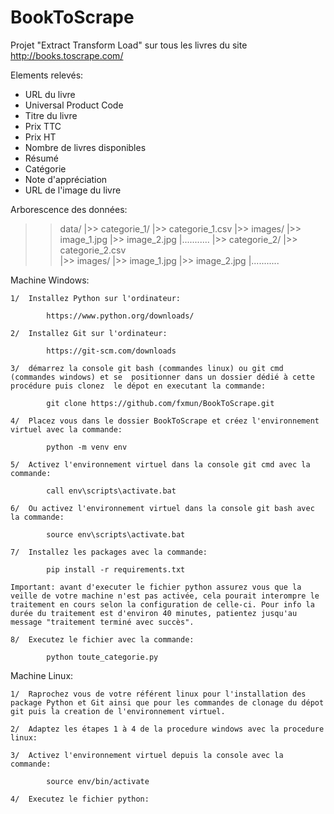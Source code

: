 # BookToScrape

Projet "Extract Transform Load" sur tous les livres du site http://books.toscrape.com/

Elements relevés:

 - URL du livre
 - Universal Product Code
 - Titre du livre
 - Prix TTC
 - Prix HT
 - Nombre de livres disponibles
 - Résumé
 - Catégorie
 - Note d'appréciation
 - URL de l'image du livre

Arborescence des données:

>> data/
    |>> categorie_1/
        |>> categorie_1.csv
        |>> images/
            |>> image_1.jpg
            |>> image_2.jpg
            |...........
    |>> categorie_2/
        |>> categorie_2.csv  
        |>> images/ 
            |>> image_1.jpg
            |>> image_2.jpg
            |...........


Machine Windows:

    1/  Installez Python sur l'ordinateur:

            https://www.python.org/downloads/

    2/  Installez Git sur l'ordinateur:

            https://git-scm.com/downloads

    3/  démarrez la console git bash (commandes linux) ou git cmd (commandes windows) et se  positionner dans un dossier dédié à cette procédure puis clonez  le dépot en executant la commande:

            git clone https://github.com/fxmun/BookToScrape.git

    4/  Placez vous dans le dossier BookToScrape et créez l'environnement virtuel avec la commande:

            python -m venv env

    5/  Activez l'environnement virtuel dans la console git cmd avec la commande:

            call env\scripts\activate.bat

    6/  Ou activez l'environnement virtuel dans la console git bash avec la commande:

            source env\scripts\activate.bat

    7/  Installez les packages avec la commande:

            pip install -r requirements.txt

    Important: avant d'executer le fichier python assurez vous que la veille de votre machine n'est pas activée, cela pourait interompre le traitement en cours selon la configuration de celle-ci. Pour info la durée du traitement est d'environ 40 minutes, patientez jusqu'au message "traitement terminé avec succès".

    8/  Executez le fichier avec la commande:

            python toute_categorie.py

Machine Linux:

    1/  Raprochez vous de votre référent linux pour l'installation des package Python et Git ainsi que pour les commandes de clonage du dépot git puis la creation de l'environnement virtuel.

    2/  Adaptez les étapes 1 à 4 de la procedure windows avec la procedure linux:

    3/  Activez l'environnement virtuel depuis la console avec la commande:

            source env/bin/activate

    4/  Executez le fichier python: